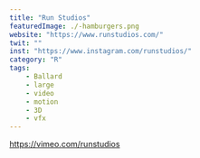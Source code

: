 ```yaml
---
title: "Run Studios"
featuredImage: ./-hamburgers.png
website: "https://www.runstudios.com/"
twit: ""
inst: "https://www.instagram.com/runstudios/"
category: "R"
tags:
    - Ballard
    - large
    - video
    - motion
    - 3D
    - vfx
---
```


https://vimeo.com/runstudios

